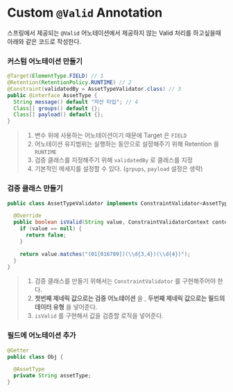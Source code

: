 # Custom ```@Valid``` Annotation
스프링에서 제공되는 ```@Valid``` 어노테이션에서 제공하지 않는 Valid 처리를 하고싶을때 아래와 같은 코드로 작성한다. 
### 커스텀 어노테이션 만들기
```java
@Target(ElementType.FIELD) // 1
@Retention(RetentionPolicy.RUNTIME) // 2
@Constraint(validatedBy = AssetTypeValidator.class) // 3
public @interface AssetType {
  String message() default "자산 타입"; // 4
  Class[] groups() default {};
  Class[] payload() default {};
}
```
> 1. 변수 위에 사용하는 어노테이션이기 때문에 Target 은 ```FIELD``` 
> 2. 어노테이션 유지범위는 실행하는 동안으로 설정해주기 위해 Retention 을 ```RUNTIME``` 
> 3. 검증 클래스를 지정해주기 위해 ```validatedBy``` 로 클래스를 지정
> 4. 기본적인 메세지를 설정할 수 있다. (```grpups```, ```payload``` 설정은 생략)  
### 검증 클래스 만들기  
```java
public class AssetTypeValidator implements ConstraintValidator<AssetType, String> { // 1

  @Override
  public boolean isValid(String value, ConstraintValidatorContext context) { // 2
    if (value == null) {
      return false;
    }

    return value.matches("(01[016789])(\\d{3,4})(\\d{4})");
  }
}
```
> 1. 검증 클래스를 만들기 위해서는 ```ConstraintValidator``` 를 구현해주어야 한다.  
> 2. __첫번째 제네릭 값으로는 검증 어노테이션__ 을 , __두번째 제네릭 값으로는 필드의 데이터 유형__ 을 넣어준다.
> 3. ```isValid``` 를 구현해서 값을 검증할 로직을 넣어준다.
### 필드에 어노테이션 추가 
```java
@Getter
public class Obj {

  @AssetType
  private String assetType;
}
```
